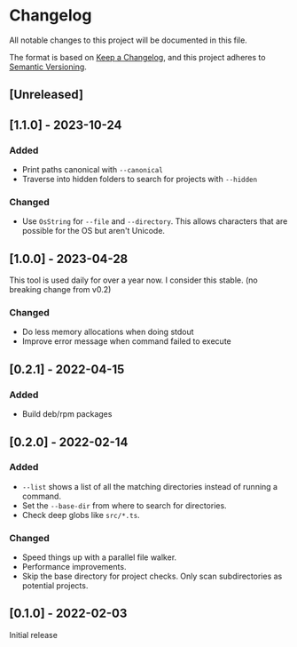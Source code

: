 # Changelog

All notable changes to this project will be documented in this file.

The format is based on [Keep a Changelog](https://keepachangelog.com/en/1.1.0/),
and this project adheres to [Semantic Versioning](https://semver.org/spec/v2.0.0.html).

## [Unreleased]

## [1.1.0] - 2023-10-24

### Added

- Print paths canonical with `--canonical`
- Traverse into hidden folders to search for projects with `--hidden`

### Changed

- Use `OsString` for `--file` and `--directory`. This allows characters that are possible for the OS but aren't Unicode.

## [1.0.0] - 2023-04-28

This tool is used daily for over a year now. I consider this stable. (no breaking change from v0.2)

### Changed

- Do less memory allocations when doing stdout
- Improve error message when command failed to execute

## [0.2.1] - 2022-04-15

### Added

- Build deb/rpm packages

## [0.2.0] - 2022-02-14

### Added

- `--list` shows a list of all the matching directories instead of running a command.
- Set the `--base-dir` from where to search for directories.
- Check deep globs like `src/*.ts`.

### Changed

- Speed things up with a parallel file walker.
- Performance improvements.
- Skip the base directory for project checks. Only scan subdirectories as potential projects.

## [0.1.0] - 2022-02-03

Initial release
